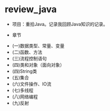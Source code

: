 # review_java
- 项目：重拾Java。记录我回顾Java知识的记录。

- 章节

* (一)数据类型、常量、变量
* (二)函数、方法
* (三)流程控制语句
* (四)类和对象（面向对象）
* (四)String类
* (五)集合
* (六)文件操作、IO流
* (七)多线程
* (八)网络编程
* (九)反射